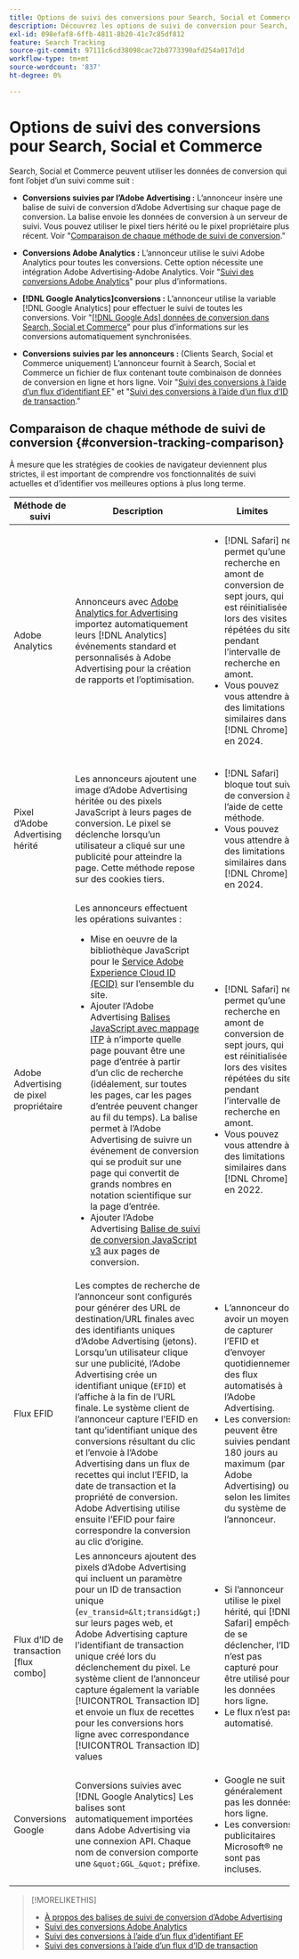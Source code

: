 ```yaml
---
title: Options de suivi des conversions pour Search, Social et Commerce
description: Découvrez les options de suivi de conversion pour Search, Social et Commerce.
exl-id: 098efaf8-6ffb-4811-8b20-41c7c85df812
feature: Search Tracking
source-git-commit: 97111c6cd38098cac72b8773390afd254a017d1d
workflow-type: tm+mt
source-wordcount: '837'
ht-degree: 0%

---
```


# Options de suivi des conversions pour Search, Social et Commerce

Search, Social et Commerce peuvent utiliser les données de conversion qui font l’objet d’un suivi comme suit :

* **Conversions suivies par l’Adobe Advertising :** L’annonceur insère une balise de suivi de conversion d’Adobe Advertising sur chaque page de conversion. La balise envoie les données de conversion à un serveur de suivi. Vous pouvez utiliser le pixel tiers hérité ou le pixel propriétaire plus récent. Voir &quot;[Comparaison de chaque méthode de suivi de conversion](#conversion-tracking-comparison).&quot;

* **Conversions Adobe Analytics :** L’annonceur utilise le suivi Adobe Analytics pour toutes les conversions. Cette option nécessite une intégration Adobe Advertising-Adobe Analytics. Voir &quot;[Suivi des conversions Adobe Analytics](conversion-tracking-analytics.md)&quot; pour plus d’informations.

* **[!DNL Google Analytics]conversions :** L’annonceur utilise la variable [!DNL Google Analytics] pour effectuer le suivi de toutes les conversions. Voir &quot;[[!DNL Google Ads] données de conversion dans Search, Social et Commerce](/help/search-social-commerce/campaign-management/introduction/google-conversion-data.md)&quot; pour plus d’informations sur les conversions automatiquement synchronisées.

* **Conversions suivies par les annonceurs :** (Clients Search, Social et Commerce uniquement) L’annonceur fournit à Search, Social et Commerce un fichier de flux contenant toute combinaison de données de conversion en ligne et hors ligne. Voir &quot;[Suivi des conversions à l’aide d’un flux d’identifiant EF](feed-efid.md)&quot; et &quot;[Suivi des conversions à l’aide d’un flux d’ID de transaction](feed-transaction-id.md).&quot;

## Comparaison de chaque méthode de suivi de conversion {#conversion-tracking-comparison}

À mesure que les stratégies de cookies de navigateur deviennent plus strictes, il est important de comprendre vos fonctionnalités de suivi actuelles et d’identifier vos meilleures options à plus long terme.

| Méthode de suivi | Description | Limites | Avantages | Recommandé ? |
|----|----|----|----|----|
| Adobe Analytics | Annonceurs avec [Adobe Analytics for Advertising](https://experienceleague.adobe.com/docs/advertising/integrations/analytics/overview.html) importez automatiquement leurs [!DNL Analytics] événements standard et personnalisés à Adobe Advertising pour la création de rapports et l’optimisation. | <ul><li>[!DNL Safari] ne permet qu’une recherche en amont de conversion de sept jours, qui est réinitialisée lors des visites répétées du site pendant l’intervalle de recherche en amont.</li><li> Vous pouvez vous attendre à des limitations similaires dans [!DNL Chrome] en 2024.</li></ul> | <ul><li>Intégration transparente avec [!DNL Analytics]</li> <li>Voir Données de recherche payante dans [!DNL Analytics] Analysis Workspace</li><li>Avantages au-delà de la recherche payante</li></ul> | Oui |
| Pixel d’Adobe Advertising hérité | Les annonceurs ajoutent une image d’Adobe Advertising héritée ou des pixels JavaScript à leurs pages de conversion. Le pixel se déclenche lorsqu’un utilisateur a cliqué sur une publicité pour atteindre la page. Cette méthode repose sur des cookies tiers. | <ul><li>[!DNL Safari] bloque tout suivi de conversion à l’aide de cette méthode.</li><li>Vous pouvez vous attendre à des limitations similaires dans [!DNL Chrome] en 2024.</li></ul> | Le pixel est déjà implémenté. Cependant, vous devez toujours [implémentation de la balise de mappage ITP supplémentaire](itp-conversion-mapping-tag.md).<br><br>Recommandation : passez au pixel propriétaire. | Non |
| Adobe Advertising de pixel propriétaire | Les annonceurs effectuent les opérations suivantes : <ul><li>Mise en oeuvre de la bibliothèque JavaScript pour le [Service Adobe Experience Cloud ID (ECID)](https://experienceleague.adobe.com/docs/id-service/using/intro/overview.html) sur l’ensemble du site.</li><li>Ajouter l’Adobe Advertising [Balises JavaScript avec mappage ITP](itp-conversion-mapping-tag.md) à n’importe quelle page pouvant être une page d’entrée à partir d’un clic de recherche (idéalement, sur toutes les pages, car les pages d’entrée peuvent changer au fil du temps). La balise permet à l’Adobe Advertising de suivre un événement de conversion qui se produit sur une page qui convertit de grands nombres en notation scientifique sur la page d’entrée.</li><li>Ajouter l’Adobe Advertising [Balise de suivi de conversion JavaScript v3](format-conversion-tag-jsv3.md) aux pages de conversion.</li></ul> | <ul><li>[!DNL Safari] ne permet qu’une recherche en amont de conversion de sept jours, qui est réinitialisée lors des visites répétées du site pendant l’intervalle de recherche en amont.</li><li>Vous pouvez vous attendre à des limitations similaires dans [!DNL Chrome] en 2022.</li></ul> | [!DNL Safari] effectue le suivi des conversions pendant la recherche en amont de sept jours. La recherche en amont étant réinitialisée lors des visites répétées du site pendant l’intervalle de recherche en amont, la limitation n’affecte pas toutes les [!DNL Safari] utilisateurs. | Non |
| Flux EFID | Les comptes de recherche de l’annonceur sont configurés pour générer des URL de destination/URL finales avec des identifiants uniques d’Adobe Advertising (jetons). Lorsqu’un utilisateur clique sur une publicité, l’Adobe Advertising crée un identifiant unique (`EFID`) et l’affiche à la fin de l’URL finale. Le système client de l’annonceur capture l’EFID en tant qu’identifiant unique des conversions résultant du clic et l’envoie à l’Adobe Advertising dans un flux de recettes qui inclut l’EFID, la date de transaction et la propriété de conversion. Adobe Advertising utilise ensuite l’EFID pour faire correspondre la conversion au clic d’origine. | <ul><li>L’annonceur doit avoir un moyen de capturer l’EFID et d’envoyer quotidiennement des flux automatisés à l’Adobe Advertising.</li><li>Les conversions peuvent être suivies pendant 180 jours au maximum (par Adobe Advertising) ou selon les limites du système de l’annonceur.</li></ul> | <ul><li>Cette méthode utilise des données de conversion propriétaires, de sorte qu’elles ne sont pas affectées par les limites des cookies tiers.</li><li>Les conversions en ligne et hors ligne peuvent être envoyées dans un seul flux.</li><li>Aucune modification de code ou balise n’est requise pour le site.</li></ul> | Oui |
| Flux d’ID de transaction [flux combo] | Les annonceurs ajoutent des pixels d’Adobe Advertising qui incluent un paramètre pour un ID de transaction unique (`ev_transid=&lt;transid&gt;`) sur leurs pages web, et Adobe Advertising capture l’identifiant de transaction unique créé lors du déclenchement du pixel. Le système client de l’annonceur capture également la variable [!UICONTROL Transaction ID] et envoie un flux de recettes pour les conversions hors ligne avec correspondance [!UICONTROL Transaction ID] values | <ul><li>Si l’annonceur utilise le pixel hérité, qui [!DNL Safari] empêche de se déclencher, l’ID n’est pas capturé pour être utilisé pour les données hors ligne.</li><li>Le flux n’est pas automatisé.</li></ul> | <ul><li>Si vous implémentez le pixel propriétaire, la variable [!UICONTROL Transaction ID] est capturé dans [!DNL Safari].</li><li>Permet le suivi des événements de conversion hors ligne/approuvés.</li></ul> | Non |
| Conversions Google | Conversions suivies avec [!DNL Google Analytics] Les balises sont automatiquement importées dans Adobe Advertising via une connexion API. Chaque nom de conversion comporte une `&quot;GGL_&quot;` préfixe. | <ul><li>Google ne suit généralement pas les données hors ligne.</li><li>Les conversions publicitaires Microsoft® ne sont pas incluses.</li></ul> | Google utilise l’apprentissage automatique pour extrapoler &quot;[conversions modélisées](https://support.google.com/google-ads/answer/10081327).&quot; | Non |

<!--
| Microsoft Advertising Conversions | Conversions tracked with Microsoft Advertising universal event tags (UET) are automatically imported to Adobe Advertising via an API connection. Each conversion name has a &quot;???&quot; prefix. | Microsoft Advertising typically doesn't track offline data. Google conversions aren't included. | ?? | No |
-->

>[!MORELIKETHIS]
>
>* [À propos des balises de suivi de conversion d’Adobe Advertising](/help/search-social-commerce/tracking/conversion-tracking-advertising.md)
>* [Suivi des conversions Adobe Analytics](/help/search-social-commerce/tracking/conversion-tracking-analytics.md)
>* [Suivi des conversions à l’aide d’un flux d’identifiant EF](/help/search-social-commerce/tracking/feed-efid.md)
>* [Suivi des conversions à l’aide d’un flux d’ID de transaction](/help/search-social-commerce/tracking/feed-transaction-id.md)
